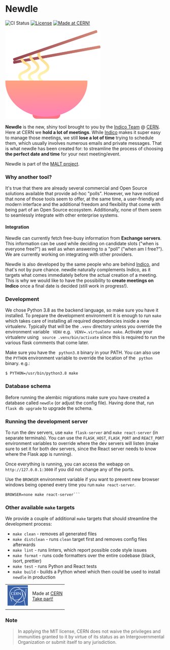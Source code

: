 # Newdle

![CI Status](https://github.com/indico/newdle/workflows/CI/badge.svg) [![License](https://img.shields.io/github/license/indico/newdle.svg)](https://github.com/indico/newdle/blob/master/LICENSE) [![Made at CERN!](https://img.shields.io/badge/CERN-Open%20Source-%232980b9.svg)](https://home.cern)

<img src="images/logo_color.svg" alt="hi" width="300" class="centre" />

**Newdle** is the new, shiny tool brought to you by the [Indico Team](https://getindico.io/about/) @ [CERN](https://home.cern/). Here at CERN we **hold a lot of meetings**. While [Indico](https://getindico.io/) makes it super easy to manage those meetings, we still **lose a lot of time** trying to schedule them, which usually involves numerous emails and private messages. That is what newdle has been created for: to streamline the process of choosing **the perfect date and time** for your next meeting/event.

Newdle is part of the [MALT project](https://malt.web.cern.ch/malt/).

### Why another tool?

It's true that there are already several commercial and Open Source solutions available that provide ad-hoc "polls". However, we have noticed that none of those tools seem to offer, at the same time, a user-friendly and modern interface and the additional freedom and flexibility that come with being part of an Open Source ecosystem. Additionally, none of them seem to seamlessly integrate with other enterprise systems.

#### Integration

Newdle can currently fetch free-busy information from **Exchange servers**. This information can be used while deciding on candidate slots ("when is everyone free?") as well as when answering to a "poll" ("when am I free?"). We are currently working on integrating with other providers.

Newdle is also developed by the same people who are behind [Indico](https://getindico.io/), and that's not by pure chance. newdle naturally complements Indico, as it targets what comes immediately before the actual creation of a meeting. This is why we would like to have the possibility to **create meetings on Indico** once a final date is decided (still work in progress!).


### Development

We chose Python 3.8 as the backend language, so make sure you have it installed. To prepare the development environment it is enough to run ``` make ``` which takes care of installing all required dependencies inside a new virtualenv. Typically that will be the ``` .venv ``` directory unless you override the environment variable ``` VENV``` e.g. ``` VENV=.virtualenv make```. Activate your virtualenv using ``` source .venv/bin/activate``` since this is required to run the various flask comments that come later.

Make sure you have the ``` python3.8``` binary in your PATH. You can also use the ```PYTHON``` environment variable to override the location of the ``` python``` binary. e.g.:

    $ PYTHON=/usr/bin/python3.8 make

### Database schema

Before running the alembic migrations make sure you have created a database called ```newdle``` (or adjust the config file). Having done that, run ```flask db upgrade``` to upgrade the schema.


### Running the development server

To run the dev servers, use ```make flask-server``` and ```make react-server``` (in separate terminals). You can use the ```FLASK_HOST```, ```FLASK_PORT``` and ```REACT_PORT``` environment variables to override where the dev servers will listen (make sure to set it for both dev servers, since the React server needs to know where the Flask app is running).

Once everything is running, you can access the webapp on ```http://127.0.0.1:3000``` if you did not change any of the ports.

Use the ```BROWSER``` environment variable if you want to prevent new browser windows being opened every time you run ```make react-server```.

    BROWSER=none make react-server```

### Other available ```make``` targets

We provide a couple of additional ```make``` targets that should streamline the development process:

- ```make clean``` - removes all generated files
- ```make distclean``` - runs ```clean``` target first and removes config files afterwards
- ```make lint``` - runs linters, which report possible code style issues
- ```make format``` - runs code formatters over the entire codebase (black, isort, prettier)
- ```make test``` - runs Python and React tests
- ```make build``` - builds a Python wheel which then could be used to install ```newdle``` in production


|||
|-|-|
|<a href="https://home.cern"><img src="https://raw.githubusercontent.com/indico/assets/master/cern_badge.png" width="64"></a>|Made at [CERN](https://home.cern)<br>[Take part!](https://careers.cern/)|
|||


### Note

> In applying the MIT license, CERN does not waive the privileges and immunities
> granted to it by virtue of its status as an Intergovernmental Organization
> or submit itself to any jurisdiction.
